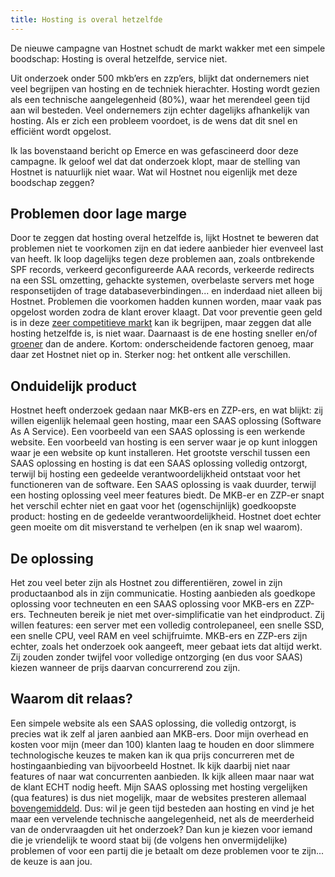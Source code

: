 ```yaml
---
title: Hosting is overal hetzelfde
---
```


De nieuwe campagne van Hostnet schudt de markt wakker met een simpele boodschap: Hosting is overal hetzelfde, service niet. 

Uit onderzoek onder 500 mkb’ers en zzp’ers, blijkt dat ondernemers niet veel begrijpen van hosting en de techniek hierachter. Hosting wordt gezien als een technische aangelegenheid (80%), waar het merendeel geen tijd aan wil besteden. Veel ondernemers zijn echter dagelijks afhankelijk van hosting. Als er zich een probleem voordoet, is de wens dat dit snel en efficiënt wordt opgelost.

Ik las bovenstaand bericht op Emerce en was gefascineerd door deze campagne. Ik geloof wel dat dat onderzoek klopt, maar de stelling van Hostnet is natuurlijk niet waar. Wat wil Hostnet nou eigenlijk met deze boodschap zeggen?

## Problemen door lage marge

Door te zeggen dat hosting overal hetzelfde is, lijkt Hostnet te beweren dat problemen niet te voorkomen zijn en dat iedere aanbieder hier evenveel last van heeft. Ik loop dagelijks tegen deze problemen aan, zoals ontbrekende SPF records, verkeerd geconfigureerde AAA records, verkeerde redirects na een SSL omzetting, gehackte systemen, overbelaste servers met hoge responsetijden of trage databaseverbindingen... en inderdaad niet alleen bij Hostnet. Problemen die voorkomen hadden kunnen worden, maar vaak pas opgelost worden zodra de klant erover klaagt. Dat voor preventie geen geld is in deze [zeer competitieve markt](https://www.usecue.com/blog/the-race-to-zero-in-webhosting/) kan ik begrijpen, maar zeggen dat alle hosting hetzelfde is, is niet waar. Daarnaast is de ene hosting sneller en/of [groener](/blog/een-groene-website/) dan de andere. Kortom: onderscheidende factoren genoeg, maar daar zet Hostnet niet op in. Sterker nog: het ontkent alle verschillen.

## Onduidelijk product

Hostnet heeft onderzoek gedaan naar MKB-ers en ZZP-ers, en wat blijkt: zij willen eigenlijk helemaal geen hosting, maar een SAAS oplossing (Software As A Service). Een voorbeeld van een SAAS oplossing is een werkende website. Een voorbeeld van hosting is een server waar je op kunt inloggen waar je een website op kunt installeren. Het grootste verschil tussen een SAAS oplossing en hosting is dat een SAAS oplossing volledig ontzorgt, terwijl bij hosting een gedeelde verantwoordelijkheid ontstaat voor het functioneren van de software. Een SAAS oplossing is vaak duurder, terwijl een hosting oplossing veel meer features biedt. De MKB-er en ZZP-er snapt het verschil echter niet en gaat voor het (ogenschijnlijk) goedkoopste product: hosting en de gedeelde verantwoordelijkheid. Hostnet doet echter geen moeite om dit misverstand te verhelpen (en ik snap wel waarom).

## De oplossing

Het zou veel beter zijn als Hostnet zou differentiëren, zowel in zijn productaanbod als in zijn communicatie. Hosting aanbieden als goedkope oplossing voor techneuten en een SAAS oplossing voor MKB-ers en ZZP-ers. Techneuten bereik je niet met over-simplificatie van het eindproduct. Zij willen features: een server met een volledig controlepaneel, een snelle SSD, een snelle CPU, veel RAM en veel schijfruimte. MKB-ers en ZZP-ers zijn echter, zoals het onderzoek ook aangeeft, meer gebaat iets dat altijd werkt. Zij zouden zonder twijfel voor volledige ontzorging (en dus voor SAAS) kiezen wanneer de prijs daarvan concurrerend zou zijn.

## Waarom dit relaas?

Een simpele website als een SAAS oplossing, die volledig ontzorgt, is precies wat ik zelf al jaren aanbied aan MKB-ers. Door mijn overhead en kosten voor mijn (meer dan 100) klanten laag te houden en door slimmere technologische keuzes te maken kan ik qua prijs concurreren met de hostingaanbieding van bijvoorbeeld Hostnet. Ik kijk daarbij niet naar features of naar wat concurrenten aanbieden. Ik kijk alleen maar naar wat de klant ECHT nodig heeft. Mijn SAAS oplossing met hosting vergelijken (qua features) is dus niet mogelijk, maar de websites presteren allemaal [bovengemiddeld](https://www.usecue.nl/portfolio/de-babywegwijzer/). Dus: wil je geen tijd besteden aan hosting en vind je het maar een vervelende technische aangelegenheid, net als de meerderheid van de ondervraagden uit het onderzoek? Dan kun je kiezen voor iemand die je vriendelijk te woord staat bij (de volgens hen onvermijdelijke) problemen of voor een partij die je betaalt om deze problemen voor te zijn... de keuze is aan jou.